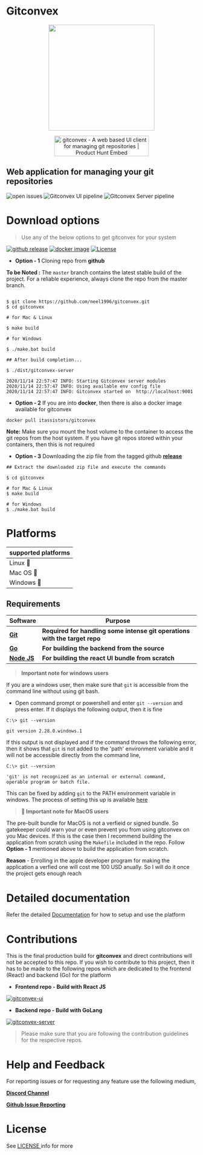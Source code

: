 # Gitconvex

<p align="center">
    <img src="https://user-images.githubusercontent.com/47709856/87170859-8bfff080-c2ef-11ea-9140-b9e5db1c17d8.png" width="280">
    <p align="center">
        <a href="https://www.producthunt.com/posts/gitconvex-2?utm_source=badge-featured&utm_medium=badge&utm_souce=badge-gitconvex-2" target="_blank"><img src="https://api.producthunt.com/widgets/embed-image/v1/featured.svg?post_id=241240&theme=dark" alt="gitconvex - A web based UI client for managing git repositories | Product Hunt Embed" style="width: 250px; height: 54px;" width="250px" height="54px" /></a>
    </p>
</p>

## Web application for managing your git repositories

![open issues](https://img.shields.io/github/issues/neel1996/gitconvex?color=orange&style=for-the-badge)
![Gitconvex UI pipeline](https://img.shields.io/github/workflow/status/neel1996/gitconvex-ui/Gitconvex%20UI%20pipeline/master?label=gitconvex%20ui%20build&logo=github&style=for-the-badge)
![Gitconvex Server pipeline](https://img.shields.io/github/workflow/status/neel1996/gitconvex-server/Gitconvex%20Server%20Pipeline/main?label=gitconvex%20server%20build&logo=github&style=for-the-badge)

# Download options

> Use any of the below options to get gitconvex for your system

[![github release](https://img.shields.io/static/v1?label=gitconvex&message=v2.0.0&color=green&style=for-the-badge&logo=github)](https://github.com/neel1996/gitconvex-package/releases)
[![docker image](https://img.shields.io/static/v1?label=gitconvex&message=v2.0.0&color=blue&style=for-the-badge&logo=docker)](https://hub.docker.com/repository/docker/itassistors/gitconvex)
[![License](https://img.shields.io/static/v1?label=LICENSE&message=Apache-2.0&color=yellow&style=for-the-badge)](LICENSE)

- **Option - 1** Cloning repo from **github**

**To be Noted :** The `master` branch contains the latest stable build of the project. For a reliable experience, always clone the repo from the master branch.

```

$ git clone https://github.com/neel1996/gitconvex.git
$ cd gitconvex

# for Mac & Linux

$ make build

# for Windows

$ ./make.bat build

## After build completion...

$ ./dist/gitconvex-server

2020/11/14 22:57:47 INFO: Starting Gitconvex server modules
2020/11/14 22:57:47 INFO: Using available env config file
2020/11/14 22:57:47 INFO: Gitconvex started on  http://localhost:9001

```

- **Option - 2** If you are into **docker**, then there is also a docker image available for gitconvex 

`docker pull itassistors/gitconvex`

**Note:** Make sure you mount the host volume to the container to access the git repos from the host system. If you have git repos stored within your containers, then this is not required

- **Option - 3** Downloading the zip file from the tagged github [**release**](https://github.com/neel1996/gitconvex/releases)

```
## Extract the downloaded zip file and execute the commands

$ cd gitconvex

# for Mac & Linux
$ make build

# for Windows
$ ./make.bat build

```

# Platforms

|supported platforms|
|--|
|Linux :penguin:  |
|Mac OS  :apple: |
|Windows :black_square_button: |

## Requirements

| Software | Purpose |
| -- | -- |
| <b>[Git](https://git-scm.com/)</b> | <b>Required for handling some intense git operations with the target repo</b> |
| <b>[Go](https://golang.org/)</b> | <b>For building the backend from the source</b> |
| <b>[Node JS](https://nodejs.org/en/)</b> | <b>For building the react UI bundle from scratch</b> |
    
> **Important note for windows users**

If you are a windows user, then make sure that `git` is accessible from the command line without using git bash.

- Open command prompt or powershell and enter `git --version` and press enter. If it displays the following output, then it is fine

```
C:\> git --version

git version 2.28.0.windows.1
```

If this output is not displayed and if the command throws the following error, then it shows that `git` is not added to the 'path' environment variable and it will not be accessible directly from the command line,

```
C:\> git --version

'git' is not recognized as an internal or external command,
operable program or batch file.
```

This can be fixed by adding `git` to the PATH environment variable in windows. The process of setting this up is available [here](https://stackoverflow.com/questions/26620312/git-installing-git-in-path-with-github-client-for-windows#answer-53706956:~:text=comment-,27,Here%20is%20the%20magic)

> **🍎 Important note for MacOS users**

The pre-built bundle for MacOS is not a verfieid or signed bundle. So gatekeeper could warn your or even prevent you from using gitconvex on you Mac devices. If this is the case then I recommend building the application from scratch using the `Makefile` included in the repo. Follow **Option - 1** mentioned above to build the application from scratch.

**Reason** - Enrolling in the apple developer program for making the application a verfied one will cost me 100 USD anually. So I will do it once the project gets enough reach 

# Detailed documentation

Refer the detailed [Documentation](DOCUMENTATION.md) for how to setup and use the platform


# Contributions 

This is the final production build for **gitconvex** and direct contributions will not be accepted to this repo. If you wish to contribute to this project, then it has to be made to the following repos which are dedicated to the frontend (React) and backend (Go) for the platform 

- **Frontend repo - Build with React JS**

[![gitconvex-ui](https://github-readme-stats-git-master.neel1996.vercel.app/api/pin/?username=neel1996&repo=gitconvex-ui)](https://github.com/neel1996/gitconvex-ui)

- **Backend repo - Build with GoLang**

[![gitconvex-server](https://github-readme-stats-git-master.neel1996.vercel.app/api/pin/?username=neel1996&repo=gitconvex-server)](https://github.com/neel1996/gitconvex-server)


> Please make sure that you are following the contribution guidelines for the respective repos. 

# Help and Feedback

For reporting issues or for requesting any feature use the following medium,

[**Discord Channel** ](https://discord.gg/PSd2Cq9)

[**Github Issue Reporting**](https://github.com/neel1996/gitconvex/issues)

# License

See [LICENSE ](LICENSE) info for more


